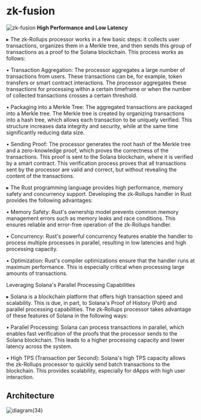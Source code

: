 # zk-fusion
![zk-fusion](https://github.com/virjilakrum/zk-fusion-solana/assets/158029357/c534ce22-0a57-4821-bef9-e863f24a6699)
**High Performance and Low Latency**

▸ The zk-Rollups processor works in a few basic steps: it collects user transactions, organizes them in a Merkle tree, and then sends this group of transactions as a proof to the Solana blockchain. This process works as follows:

• Transaction Aggregation: The processor aggregates a large number of transactions from users. These transactions can be, for example, token transfers or smart contract interactions. The processor aggregates these transactions for processing within a certain timeframe or when the number of collected transactions crosses a certain threshold.

• Packaging into a Merkle Tree: The aggregated transactions are packaged into a Merkle tree. The Merkle tree is created by organizing transactions into a hash tree, which allows each transaction to be uniquely verified. This structure increases data integrity and security, while at the same time significantly reducing data size.

• Sending Proof: The processor generates the root hash of the Merkle tree and a zero-knowledge proof, which proves the correctness of the transactions. This proof is sent to the Solana blockchain, where it is verified by a smart contract. This verification process proves that all transactions sent by the processor are valid and correct, but without revealing the content of the transactions.




▸ The Rust programming language provides high performance, memory safety and concurrency support. Developing the zk-Rollups handler in Rust provides the following advantages:

• Memory Safety: Rust's ownership model prevents common memory management errors such as memory leaks and race conditions. This ensures reliable and error-free operation of the zk-Rollups handler.

• Concurrency: Rust's powerful concurrency features enable the handler to process multiple processes in parallel, resulting in low latencies and high processing capacity.

• Optimization: Rust's compiler optimizations ensure that the handler runs at maximum performance. This is especially critical when processing large amounts of transactions.


Leveraging Solana's Parallel Processing Capabilities

▸ Solana is a blockchain platform that offers high transaction speed and scalability. This is due, in part, to Solana's Proof of History (PoH) and parallel processing capabilities. The zk-Rollups processor takes advantage of these features of Solana in the following ways:

• Parallel Processing: Solana can process transactions in parallel, which enables fast verification of the proofs that the processor sends to the Solana blockchain. This leads to a higher processing capacity and lower latency across the system.

• High TPS (Transaction per Second): Solana's high TPS capacity allows the zk-Rollups processor to quickly send batch transactions to the blockchain. This provides scalability, especially for dApps with high user interaction.

## Architecture
![diagram(34)](https://github.com/virjilakrum/zk-fusion-solana/assets/158029357/60f35086-8a0e-405b-9939-800358d30285)

